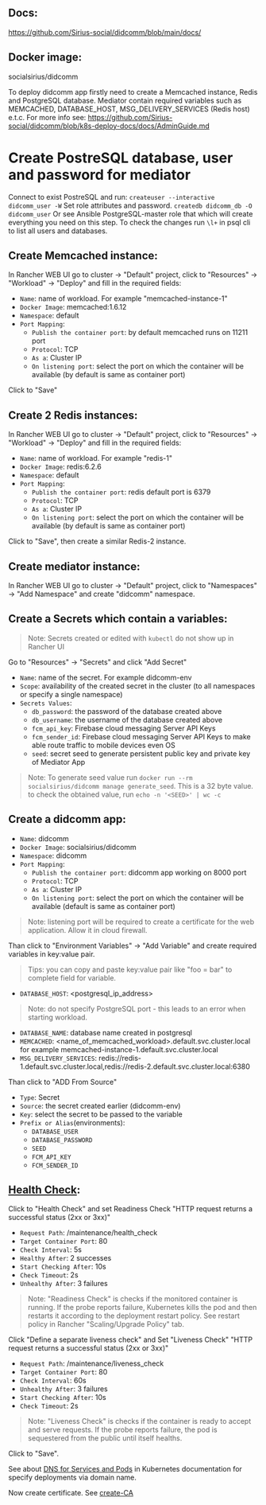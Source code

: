 ## Docs: 
https://github.com/Sirius-social/didcomm/blob/main/docs/

## Docker image:
socialsirius/didcomm

To deploy didcomm app firstly need to create a Memcached instance, Redis and PostgreSQL database. 
Mediator contain required variables such as MEMCACHED, DATABASE_HOST, MSG_DELIVERY_SERVICES (Redis host) e.t.c.
For more info see: https://github.com/Sirius-social/didcomm/blob/k8s-deploy-docs/docs/AdminGuide.md

# Create PostreSQL database, user and password for mediator
Connect to exist PostreSQL and run:
`createuser --interactive didcomm_user -W`
Set role attributes and password.
`createdb didcomm_db -O didcomm_user`
Or see Ansible PostgreSQL-master role that which will create everything you need on this step.
To check the changes run `\l+` in psql cli to list all users and databases.
 
## Create Memcached instance:
In Rancher WEB UI go to cluster -> "Default" project, click to "Resources" -> "Workload" -> "Deploy" and fill in 
the required fields:
- `Name`: name of workload. For example "memcached-instance-1"
- `Docker Image`: memcached:1.6.12
- `Namespace`: default
- `Port Mapping`:
  - `Publish the container port`: by default memcached runs on 11211 port
  - `Protocol`: TCP
  - `As a`: Cluster IP
  - `On listening port`: select the port on which the container will be available (by default is same as container port)

Click to "Save"

## Create 2 Redis instances:
In Rancher WEB UI go to cluster -> "Default" project, click to "Resources" -> "Workload" -> "Deploy" and fill in
the required fields:
- `Name`: name of workload. For example "redis-1"
- `Docker Image`: redis:6.2.6
- `Namespace`: default
- `Port Mapping`:
  - `Publish the container port`: redis default port is 6379
  - `Protocol`: TCP
  - `As a`: Cluster IP
  - `On listening port`: select the port on which the container will be available (by default is same as container port)

Click to "Save", then create a similar Redis-2 instance.

## Create mediator instance:
In Rancher WEB UI go to cluster -> "Default" project, click to "Namespaces" -> "Add Namespace" and create "didcomm" 
namespace.

## Create a Secrets which contain a variables:
> Note: Secrets created or edited with `kubectl` do not show up in Rancher UI

Go to "Resources" -> "Secrets" and click "Add Secret"
- `Name`: name of the secret. For example didcomm-env
- `Scope`: availability of the created secret in the cluster (to all namespaces or specify a single namespace)
- `Secrets Values`:
  - `db_password`: the password of the database created above
  - `db_username`: the username of the database created above
  - `fcm_api_key`: Firebase cloud messaging Server API Keys
  - `fcm_sender_id`: Firebase cloud messaging Server API Keys to make able route traffic to mobile devices even OS
  - `seed`: secret seed to generate persistent public key and private key of Mediator App

>Note: To generate seed value run `docker run --rm socialsirius/didcomm manage generate_seed`. This is a 32 byte value.
to check the obtained value, run `echo -n '<SEED>' | wc -c`

## Create a didcomm app:
- `Name`: didcomm
- `Docker Image`: socialsirius/didcomm
- `Namespace`: didcomm
- `Port Mapping`:
  - `Publish the container port`: didcomm app working on 8000 port
  - `Protocol`: TCP
  - `As a`: Cluster IP
  - `On listening port`: select the port on which the container will be available (default is same as container port)

>Note: listening port will be required to create a certificate for the web application. Allow it in cloud firewall.

Than click to "Environment Variables" -> "Add Variable" and create required variables in key:value pair.
>Tips: you can copy and paste key:value pair like "foo = bar" to complete field for variable.

- `DATABASE_HOST`: <postgresql_ip_address>
> Note: do not specify PostgreSQL port - this leads to an error when starting workload.

- `DATABASE_NAME`: database name created in postgresql
- `MEMCACHED`: <name_of_memcached_workload>.default.svc.cluster.local for example memcached-instance-1.default.svc.cluster.local
- `MSG_DELIVERY_SERVICES`: redis://redis-1.default.svc.cluster.local,redis://redis-2.default.svc.cluster.local:6380

Than click to "ADD From Source"
- `Type`: Secret
- `Source`: the secret created earlier (didcomm-env) 
- `Key`: select the secret to be passed to the variable
- `Prefix or Alias`(environments):
  - `DATABASE_USER`
  - `DATABASE_PASSWORD`
  - `SEED`
  - `FCM_API_KEY`
  - `FCM_SENDER_ID`

## [Health Check](https://rancher.com/docs/rancher/v2.0-v2.4/en/v1.6-migration/monitor-apps/):

Click to "Health Check" and set Readiness Check "HTTP request returns a successful status (2xx or 3xx)"
- `Request Path`: /maintenance/health_check
- `Target Container Port`: 80
- `Check Interval`: 5s
- `Healthy After`: 2 successes
- `Start Checking After`: 10s
- `Check Timeout`: 2s
- `Unhealthy After`: 3 failures

> Note: "Readiness Check" is checks if the monitored container is running. If the probe reports failure, Kubernetes 
> kills the pod and then restarts it according to the deployment restart policy. See restart policy 
> in Rancher "Scaling/Upgrade Policy" tab.

Click "Define a separate liveness check" and Set "Liveness Check" "HTTP request returns a successful status
(2xx or 3xx)"
- `Request Path`: /maintenance/liveness_check
- `Target Container Port`: 80
- `Check Interval`: 60s
- `Unhealthy After`: 3 failures
- `Start Checking After`: 10s
- `Check Timeout`: 2s

> Note: "Liveness Check" is checks if the container is ready to accept and serve requests. If the probe reports 
> failure, the pod is sequestered from the public until itself healths.

Click to "Save".

See about [DNS for Services and Pods](https://kubernetes.io/docs/concepts/services-networking/dns-pod-service/) in 
Kubernetes documentation for specify deployments via domain name.

Now create certificate. See [create-CA](create-CA.md)
